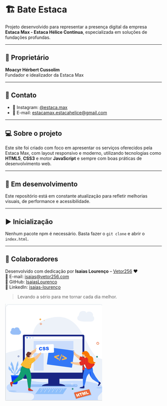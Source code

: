 # 🏗️ Bate Estaca

Projeto desenvolvido para representar a presença digital da empresa **Estaca Max - Estaca Hélice Contínua**, especializada em soluções de fundações profundas.

---

## 👤 Proprietário

**Moacyr Hérbert Cussolim**  
Fundador e idealizador da Estaca Max

---

## 📱 Contato

- 📸 Instagram: [@estaca.max](https://www.instagram.com/p/DMvpWd_Shb1/?igsh=azlzbXBjdWx5b3No)  
- 📧 E-mail: [estacamax.estacahelice@gmail.com](mailto:estacamax.estacahelice@gmail.com)

---

## 💻 Sobre o projeto

Este site foi criado com foco em apresentar os serviços oferecidos pela Estaca Max, com layout responsivo e moderno, utilizando tecnologias como **HTML5**, **CSS3** e motor **JavaScript** e sempre com boas práticas de desenvolvimento web.

---

## 🚧 Em desenvolvimento

Este repositório está em constante atualização para refletir melhorias visuais, de performance e acessibilidade.

---

## ▶️ Inicialização

Nenhum pacote npm é necessário. Basta fazer o `git clone` e abrir o `index.html`.

---

## 🤝 Colaboradores

Desenvolvido com dedicação por **Isaias Lourenço** – [Vetor256](https://vetor256.com) ❤️  
📧 E-mail: [isaias@vetor256.com](mailto:isaias@vetor256.com)  
🔗 GitHub: [IsaiasLourenco](https://github.com/IsaiasLourenco)  
🔗 LinkedIn: [isaias-lourenço](https://www.linkedin.com/in/isaias-louren%C3%A7o/)

> Levando a sério para me tornar cada dia melhor.

![Entrega](./src/images/cssFlexGrid.gif)
